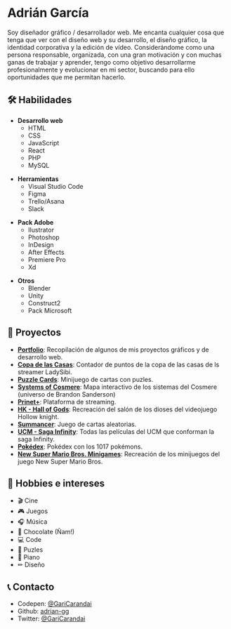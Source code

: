 # Adrián García
Soy diseñador gráfico / desarrollador web. Me encanta cualquier cosa que tenga que
ver con el diseño web y su desarrollo, el diseño gráfico, la identidad corporativa y la
edición de vídeo.
Considerándome como una persona responsable, organizada, con una gran
motivación y con muchas ganas de trabajar y aprender, tengo como objetivo
desarrollarme profesionalmente y evolucionar en mi sector, buscando para ello
oportunidades que me permitan hacerlo.


## 🛠 Habilidades

- **Desarrollo web**
    * HTML
    * CSS
    * JavaScript
    * React
    * PHP
    * MySQL
* **Herramientas**
    * Visual Studio Code
    * Figma
    * Trello/Asana
    * Slack
- **Pack Adobe**
   * Ilustrator
   * Photoshop
   * InDesign
   * After Effects
   * Premiere Pro
   * Xd
* **Otros**
    * Blender
    * Unity
    * Construct2
    * Pack Microsoft


## 🚀 Proyectos
* [**Portfolio**][porfolio]: Recopilación de algunos de mis proyectos gráficos y de desarrollo web.
* [**Copa de las Casas**][ladysibi]: Contador de puntos de la copa de las casas de ls streamer LadySibi.
* [**Puzzle Cards**][puzzles]: Minijuego de cartas con puzles.
* [**Systems of Cosmere**][cosmere]: Mapa interactivo de los sistemas del Cosmere (universo de Brandon Sanderson)
* [**Prinet+**][prinet]: Plataforma de streaming.
* [**HK - Hall of Gods**][hollow]: Recreación del salón de los dioses del videojuego Hollow knight.
* [**Summancer**][summancer]: Juego de cartas aleatorias.
* [**UCM - Saga Infinity**][marvel1]: Todas las películas del UCM que conforman la saga Infinity.
* [**Pokédex**][pokedex]: Pokédex con los 1017 pokémons.
* [**New Super Mario Bros. Minigames**][nsmb]: Recreación de los minijuegos del juego New Super Mario Bros.


## 👀 Hobbies e intereses
* 🎬 Cine
* 🎮 Juegos
* 🎧 Música
* 🍫 Chocolate (Ñam!) 
* 💻 Code
* 🧩 Puzles
* 🎹 Piano
* ✏ Diseño


## 📞 Contacto
* Codepen: [@GariCarandai][codepen]
* Github: [adrian-gg][github]
* Twitter: [@GariCarandai][twitter]



[//]: # (Links)
[porfolio]: <https://adrian-gg.github.io>
[summancer]: <https://adrian-gg.github.io/summancer/>
[prinet]: <https://adrian-gg.github.io/prinet-web_react/>
[cosmere]: <https://adrian-gg.github.io/cosmere_systems>
[hollow]: <https://adrian-gg.github.io/hollow_knight_hog/>
[pokedex]: <https://adrian-gg.github.io/pokedex>
[marvel1]: <https://adrian-gg.github.io/UCM>
[puzzles]: <https://adrian-gg.github.io/puzzle-cards/>
[ladysibi]: <https://copacasas.ladysibi.com/>
[codepen]: <https://codepen.io/GariCarandai>
[github]: <https://github.com/adrian-gg>
[twitter]: <https://twitter.com/GariCarandai>
[nsmb]: <https://adrian-gg.github.io/nsmb-minigames/>
